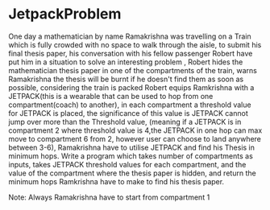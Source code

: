 # JetpackProblem
One day a mathematician by name Ramakrishna was travelling on a Train which is fully crowded with no space to walk through the aisle, to submit his final thesis paper, his conversation with his fellow passenger Robert have put him in a situation to solve an interesting problem , Robert  hides the mathematician thesis paper in one of the compartments of the train, warns Ramakrishna the thesis will be burnt if he doesn't find them as soon as possible, considering the train is packed Robert equips Ramkrishna with a JETPACK(this is a wearable that can be used to hop from one compartment(coach) to another), in each compartment a threshold value for JETPACK is placed, the significance of this value is JETPACK cannot jump over more than the Threshold value, (meaning if a JETPACK is in compartment 2 where threshold value is 4,the JETPACK in one hop can max move to compartment 6 from 2, however user can choose to land anywhere between 3-6), Ramakrishna have to utilise JETPACK and find his Thesis in minimum hops.
Write a program which takes number of compartments as inputs, takes JETPACK threshold values for each compartment, and the value of the compartment where the thesis paper is hidden, and return the minimum hops Ramkrishna have to make to find his thesis paper.

Note: Always Ramakrishna have to start from compartment 1
